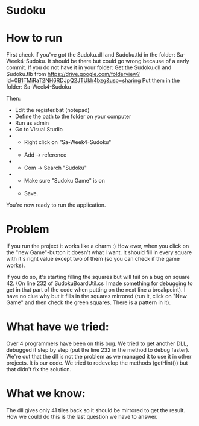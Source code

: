 # Sudoku

# How to run
First check if you've got the Sudoku.dll and Sudoku.tld in the folder: Sa-Week4-Sudoku. It should be there but could go wrong because of a early commit. If you do not have it in your folder:
Get the Sudoku.dll and Sudoku.tlb from https://drive.google.com/folderview?id=0B1TMiRaT2NH6RDJpQ2JTUkh4bzg&usp=sharing
Put them in the folder: Sa-Week4-Sudoku

Then:
- Edit the register.bat (notepad)
- Define the path to the folder on your computer
- Run as admin
- Go to Visual Studio
- - Right click on "Sa-Week4-Sudoku"
- - Add -> reference
- - Com -> Search "Sudoku"
- - Make sure "Sudoku Game" is on
- - Save.

You're now ready to run the application.

# Problem
If you run the project it works like a charm :) How ever, when you click on the "new Game"-button it doesn't what I want. It should fill in every square with it's right value except two of them (so you can check if the game works).

If you do so, it's starting filling the squares but will fail on a bug on square 42. (On line 232 of SudokuBoardUtil.cs I made something for debugging to get in that part of the code when putting on the next line a breakpoint). I have no clue why but it fills in the squares mirrored (run it, click on "New Game" and then check the green squares. There is a pattern in it).

# What have we tried:
Over 4 programmers have been on this bug. We tried to get another DLL, debugged it step by step (put the line 232 in the method to debug faster). We're out that the dll is not the problem as we managed it to use it in other projects. It is our code. We tried to redevelop the methods (getHint()) but that didn't fix the solution.

# What we know:
The dll gives only 41 tiles back so it should be mirrored to get the result. How we could do this is the last question we have to answer.
